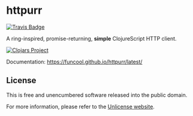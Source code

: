 # httpurr

[![Travis Badge](https://img.shields.io/travis/funcool/httpurr/master.svg)](https://travis-ci.org/funcool/httpurr "Travis Badge")

A ring-inspired, promise-returning, **simple** ClojureScript HTTP client.

[![Clojars Project](http://clojars.org/funcool/httpurr/latest-version.svg)](http://clojars.org/funcool/httpurr)

Documentation: https://funcool.github.io/httpurr/latest/

## License

This is free and unencumbered software released into the public domain.

For more information, please refer to the [Unlicense website](http://unlicense.org/).
